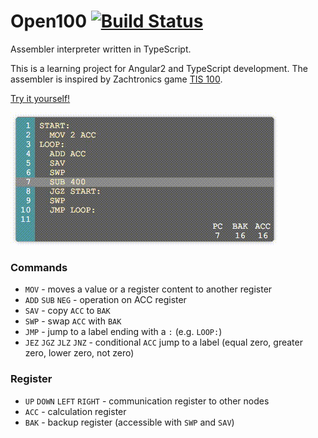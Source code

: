Open100 [![Build Status](https://travis-ci.org/stetro/open100.svg?branch=master)](https://travis-ci.org/stetro/open100)
=======

Assembler interpreter written in TypeScript. 

This is a learning project for Angular2 and TypeScript development. The assembler is inspired by Zachtronics game [TIS 100](http://www.zachtronics.com/tis-100/).

[Try it yourself!](http://stetro.github.io/open100/)

![Screencast](open100.gif)

### Commands

* `MOV` - moves a value or a register content to another register
* `ADD` `SUB` `NEG` - operation on ACC register
* `SAV` - copy `ACC` to `BAK`
* `SWP` - swap `ACC` with `BAK`
* `JMP` - jump to a label ending with a `:` (e.g. `LOOP:`)
* `JEZ` `JGZ` `JLZ` `JNZ` - conditional `ACC` jump to a label (equal zero, greater zero, lower zero, not zero)

### Register

* `UP` `DOWN` `LEFT` `RIGHT` - communication register to other nodes
* `ACC` - calculation register
* `BAK` - backup register (accessible with `SWP` and `SAV`)

